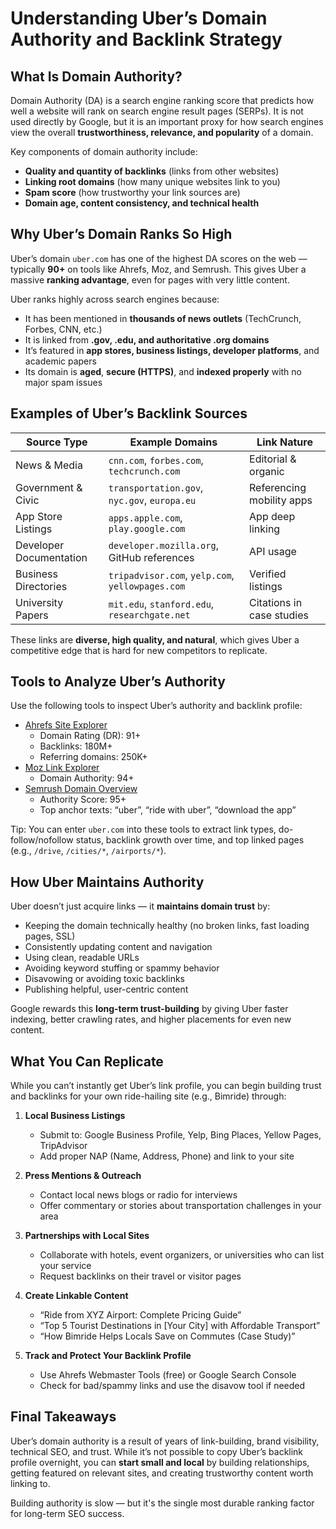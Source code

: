 # Understanding Uber’s Domain Authority and Backlink Strategy

## What Is Domain Authority?

Domain Authority (DA) is a search engine ranking score that predicts how well a website will rank on search engine result pages (SERPs). It is not used directly by Google, but it is an important proxy for how search engines view the overall **trustworthiness, relevance, and popularity** of a domain.

Key components of domain authority include:
- **Quality and quantity of backlinks** (links from other websites)
- **Linking root domains** (how many unique websites link to you)
- **Spam score** (how trustworthy your link sources are)
- **Domain age, content consistency, and technical health**

## Why Uber’s Domain Ranks So High

Uber’s domain `uber.com` has one of the highest DA scores on the web — typically **90+** on tools like Ahrefs, Moz, and Semrush. This gives Uber a massive **ranking advantage**, even for pages with very little content.

Uber ranks highly across search engines because:

- It has been mentioned in **thousands of news outlets** (TechCrunch, Forbes, CNN, etc.)
- It is linked from **.gov, .edu, and authoritative .org domains**
- It’s featured in **app stores, business listings, developer platforms**, and academic papers
- Its domain is **aged**, **secure (HTTPS)**, and **indexed properly** with no major spam issues

## Examples of Uber’s Backlink Sources

| Source Type             | Example Domains                                 | Link Nature               |
|--------------------------|--------------------------------------------------|----------------------------|
| News & Media             | `cnn.com`, `forbes.com`, `techcrunch.com`       | Editorial & organic        |
| Government & Civic       | `transportation.gov`, `nyc.gov`, `europa.eu`    | Referencing mobility apps  |
| App Store Listings       | `apps.apple.com`, `play.google.com`             | App deep linking           |
| Developer Documentation  | `developer.mozilla.org`, GitHub references      | API usage                  |
| Business Directories     | `tripadvisor.com`, `yelp.com`, `yellowpages.com`| Verified listings          |
| University Papers        | `mit.edu`, `stanford.edu`, `researchgate.net`   | Citations in case studies  |

These links are **diverse, high quality, and natural**, which gives Uber a competitive edge that is hard for new competitors to replicate.

## Tools to Analyze Uber’s Authority

Use the following tools to inspect Uber’s authority and backlink profile:

- [Ahrefs Site Explorer](https://ahrefs.com/site-explorer)  
  - Domain Rating (DR): 91+
  - Backlinks: 180M+
  - Referring domains: 250K+
- [Moz Link Explorer](https://moz.com/link-explorer)  
  - Domain Authority: 94+
- [Semrush Domain Overview](https://www.semrush.com/analytics/overview/)
  - Authority Score: 95+
  - Top anchor texts: “uber”, “ride with uber”, “download the app”

Tip: You can enter `uber.com` into these tools to extract link types, do-follow/nofollow status, backlink growth over time, and top linked pages (e.g., `/drive`, `/cities/*`, `/airports/*`).

## How Uber Maintains Authority

Uber doesn’t just acquire links — it **maintains domain trust** by:

- Keeping the domain technically healthy (no broken links, fast loading pages, SSL)
- Consistently updating content and navigation
- Using clean, readable URLs
- Avoiding keyword stuffing or spammy behavior
- Disavowing or avoiding toxic backlinks
- Publishing helpful, user-centric content

Google rewards this **long-term trust-building** by giving Uber faster indexing, better crawling rates, and higher placements for even new content.

## What You Can Replicate

While you can’t instantly get Uber’s link profile, you can begin building trust and backlinks for your own ride-hailing site (e.g., Bimride) through:

1. **Local Business Listings**
   - Submit to: Google Business Profile, Yelp, Bing Places, Yellow Pages, TripAdvisor
   - Add proper NAP (Name, Address, Phone) and link to your site

2. **Press Mentions & Outreach**
   - Contact local news blogs or radio for interviews
   - Offer commentary or stories about transportation challenges in your area

3. **Partnerships with Local Sites**
   - Collaborate with hotels, event organizers, or universities who can list your service
   - Request backlinks on their travel or visitor pages

4. **Create Linkable Content**
   - “Ride from XYZ Airport: Complete Pricing Guide”
   - “Top 5 Tourist Destinations in [Your City] with Affordable Transport”
   - “How Bimride Helps Locals Save on Commutes (Case Study)”

5. **Track and Protect Your Backlink Profile**
   - Use Ahrefs Webmaster Tools (free) or Google Search Console
   - Check for bad/spammy links and use the disavow tool if needed

## Final Takeaways

Uber’s domain authority is a result of years of link-building, brand visibility, technical SEO, and trust. While it’s not possible to copy Uber’s backlink profile overnight, you can **start small and local** by building relationships, getting featured on relevant sites, and creating trustworthy content worth linking to.

Building authority is slow — but it's the single most durable ranking factor for long-term SEO success.
